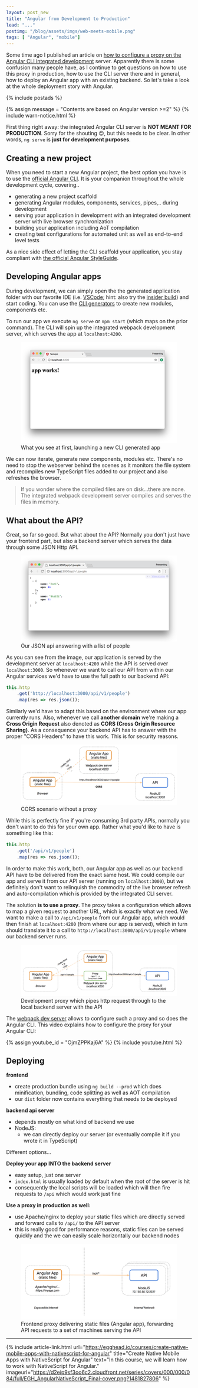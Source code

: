 ```yaml
---
layout: post_new
title: "Angular from Development to Production"
lead: "..."
postimg: "/blog/assets/imgs/web-meets-mobile.png"
tags: [ "Angular", "mobile"]
---
```


<div class="article-intro">
	Some time ago I published an article on <a href="/blog/2016/11/configure-proxy-api-angular-cli/">how to configure a proxy on the Angular CLI integrated development</a> server. Apparently there is some confusion many people have, as I continue to get questions on how to use this proxy in production, how to use the CLI server there and in general, how to deploy an Angular app with an existing backend. So let's take a look at the whole deployment story with Angular.
</div>

{% include postads %}

{% assign message = "Contents are based on Angular version >=2" %}
{% include warn-notice.html %}

First thing right away: the integrated Angular CLI server is **NOT MEANT FOR PRODUCTION**. Sorry for the shouting :wink:, but this needs to be clear. In other words, `ng serve` is **just for development purposes**.

## Creating a new project

When you need to start a new Angular project, the best option you have is to use the [official Angular CLI](https://cli.angular.io). It is your companion throughout the whole development cycle, covering..

- generating a new project scaffold
- generating Angular modules, components, services, pipes,.. during development
- serving your application in development with an integrated development server with live browser synchronization
- building your application including AoT compilation
- creating test configurations for automated unit as well as end-to-end level tests

As a nice side effect of letting the CLI scaffold your application, you stay compliant with [the official Angular StyleGuide](https://angular.io/styleguide).

## Developing Angular apps

During development, we can simply open the the generated application folder with our favorite IDE (i.e. [VSCode](https://code.visualstudio.com/); hint: also try the [insider build](https://code.visualstudio.com/insiders)) and start coding. You can use the [CLI generators](https://github.com/angular/angular-cli/wiki/generate) to create new modules, components etc. 

To run our app we execute `ng serve` or `npm start` (which maps on the prior command). The CLI will spin up the integrated webpack development server, which serves the app at `localhost:4200`.

<figure>
    <img src="/blog/assets/imgs/ng-dev-to-prod/cliapp.png" />
    <figcaption>What you see at first, launching a new CLI generated app</figcaption>
</figure>

We can now iterate, generate new components, modules etc. There's no need to stop the webserver behind the scenes as it monitors the file system and recompiles new TypeScript files added to our project and also refreshes the browser.

> If you wonder where the compiled files are on disk...there are none. The integrated webpack development server compiles and serves the files in memory.

## What about the API?

Great, so far so good. But what about the API? Normally you don't just have your frontend part, but also a backend server which serves the data through some JSON Http API.

<figure>
    <img src="/blog/assets/imgs/ng-dev-to-prod/nodeapi.png" />
    <figcaption>Our JSON api answering with a list of people</figcaption>
</figure>

As you can see from the image, our application is served by the development server at `localhost:4200` while the API is served over `localhost:3000`. So whenever we want to call our API from within our Angular services we'd have to use the full path to our backend API:

```javascript
this.http
    .get('http://localhost:3000/api/v1/people')
    .map(res => res.json());
```

Similarly we'd have to adapt this based on the environment where our app currently runs. Also, whenever we call **another domain** we're making a **Cross Origin Request** also denoted as **CORS (Cross Origin Resource Sharing)**. As a consequence your backend API has to answer with the proper "CORS Headers" to have this work. This is for security reasons. 

<figure>
    <img src="/blog/assets/imgs/ng-dev-to-prod/dev-cors.png" />
    <figcaption>CORS scenario without a proxy</figcaption>
</figure>


While this is perfectly fine if you're consuming 3rd party APIs, normally you don't want to do this for your own app. Rather what you'd like to have is something like this:

```javascript
this.http
    .get('/api/v1/people')
    .map(res => res.json());
```

In order to make this work, both, our Angular app as well as our backend API have to be delivered from the exact same host. We could compile our app and serve it from our API server (running on `localhost:3000`), but we definitely don't want to relinquish  the commodity of the live browser refresh and auto-compilation which is provided by the integrated CLI server.

The solution **is to use a proxy**. The proxy takes a configuration which allows to map a given request to another URL, which is exactly what we need. We want to make a call to `/api/v1/people` from our Angular app, which would then finish at `localhost:4200` (from where our app is served), which in turn should translate it to a call to `http://localhost:3000/api/v1/people` where our backend server runs. 

<figure>
    <img src="/blog/assets/imgs/ng-dev-to-prod/dev-proxy.png" />
    <figcaption>Development proxy which pipes http request through to the local backend server with the API</figcaption>
</figure>

The [webpack dev server](https://webpack.js.org/configuration/dev-server/#devserver-proxy) allows to configure such a proxy and so does the Angular CLI. This video explains how to configure the proxy for your Angular CLI:

{% assign youtube_id = "OjmZPPKaj6A" %}
{% include youtube.html %}

## Deploying

**frontend**

- create production bundle using `ng build --prod` which does minification, bundling, code splitting as well as AOT compilation
- our `dist` folder now contains everything that needs to be deployed

**backend api server**

- depends mostly on what kind of backend we use
- NodeJS:
    - we can directly deploy our server (or eventually compile it if you wrote it in TypeScript)

Different options...

**Deploy your app INTO the backend server**

- easy setup, just one server
- `index.html` is usually loaded by default when the root of the server is hit
- consequently the local scripts will be loaded which will then fire requests to `/api` which would work just fine

**Use a proxy in production as well:**

- use Apache/nginx to deploy your static files which are directly served and forward calls to `/api/` to the API server
- this is really good for performance reasons, static files can be served quickly and the we can easily scale horizontally our backend nodes

<figure>
    <img src="/blog/assets/imgs/ng-dev-to-prod/production-proxy.png" />
    <figcaption>Frontend proxy delivering static files (Angular app), forwarding API requests to a set of machines serving the API</figcaption>
</figure>



---




{% include article-link.html
    url="https://egghead.io/courses/create-native-mobile-apps-with-nativescript-for-angular"
    title="Create Native Mobile Apps with NativeScript for Angular"
    text="In this course, we will learn how to work with NativeScript for Angular."
    imageurl="https://d2eip9sf3oo6c2.cloudfront.net/series/covers/000/000/084/full/EGH_AngularNativeScript_Final-cover.png?1481827806"
%}

